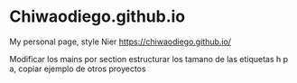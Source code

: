 # Chiwaodiego.github.io
My personal page, style Nier
https://chiwaodiego.github.io/


Modificar los mains por section
estructurar los tamano de las etiquetas h p a, copiar ejemplo de otros proyectos
